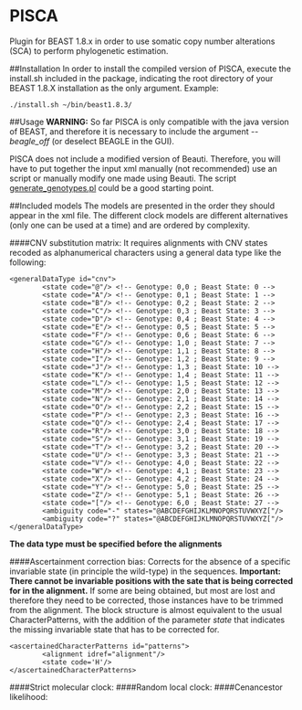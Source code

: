 # PISCA
Plugin for BEAST 1.8.x in order to use somatic copy number alterations (SCA) to perform phylogenetic estimation.

##Installation
In order to install the compiled version of PISCA, execute the install.sh included in the package, indicating the root directory of your BEAST 1.8.X installation as the only argument. Example:

```
./install.sh ~/bin/beast1.8.3/
```

##Usage
**WARNING:** So far PISCA is only compatible with the java version of BEAST, and therefore it is necessary to include the argument *--beagle_off* (or deselect BEAGLE in the GUI).

PISCA does not include a modified version of Beauti. Therefore, you will have to put together the input xml manually (not recommended) use an script or manually modify one made using Beauti. The script [generate_genotypes.pl](https://github.com/adamallo/scripts_singlecrypt/blob/master/generate_genotypes.pl) could be a good starting point.

##Included models
The models are presented in the order they should appear in the xml file. The different clock models are different alternatives (only one can be used at a time) and are ordered by complexity.

####CNV substitution matrix:
It requires alignments with CNV states recoded as alphanumerical characters using a general data type like the following:

```
<generalDataType id="cnv">
        <state code="@"/> <!-- Genotype: 0,0 ; Beast State: 0 -->
        <state code="A"/> <!-- Genotype: 0,1 ; Beast State: 1 -->
        <state code="B"/> <!-- Genotype: 0,2 ; Beast State: 2 -->
        <state code="C"/> <!-- Genotype: 0,3 ; Beast State: 3 -->
        <state code="D"/> <!-- Genotype: 0,4 ; Beast State: 4 -->
        <state code="E"/> <!-- Genotype: 0,5 ; Beast State: 5 -->
        <state code="F"/> <!-- Genotype: 0,6 ; Beast State: 6 -->
        <state code="G"/> <!-- Genotype: 1,0 ; Beast State: 7 -->
        <state code="H"/> <!-- Genotype: 1,1 ; Beast State: 8 -->
        <state code="I"/> <!-- Genotype: 1,2 ; Beast State: 9 -->
        <state code="J"/> <!-- Genotype: 1,3 ; Beast State: 10 -->
        <state code="K"/> <!-- Genotype: 1,4 ; Beast State: 11 -->
        <state code="L"/> <!-- Genotype: 1,5 ; Beast State: 12 -->
        <state code="M"/> <!-- Genotype: 2,0 ; Beast State: 13 -->
        <state code="N"/> <!-- Genotype: 2,1 ; Beast State: 14 -->
        <state code="O"/> <!-- Genotype: 2,2 ; Beast State: 15 -->
        <state code="P"/> <!-- Genotype: 2,3 ; Beast State: 16 -->
        <state code="Q"/> <!-- Genotype: 2,4 ; Beast State: 17 -->
        <state code="R"/> <!-- Genotype: 3,0 ; Beast State: 18 -->
        <state code="S"/> <!-- Genotype: 3,1 ; Beast State: 19 -->
        <state code="T"/> <!-- Genotype: 3,2 ; Beast State: 20 -->
        <state code="U"/> <!-- Genotype: 3,3 ; Beast State: 21 -->
        <state code="V"/> <!-- Genotype: 4,0 ; Beast State: 22 -->
        <state code="W"/> <!-- Genotype: 4,1 ; Beast State: 23 -->
        <state code="X"/> <!-- Genotype: 4,2 ; Beast State: 24 -->
        <state code="Y"/> <!-- Genotype: 5,0 ; Beast State: 25 -->
        <state code="Z"/> <!-- Genotype: 5,1 ; Beast State: 26 -->
        <state code="["/> <!-- Genotype: 6,0 ; Beast State: 27 -->
        <ambiguity code="-" states="@ABCDEFGHIJKLMNOPQRSTUVWXYZ["/>
        <ambiguity code="?" states="@ABCDEFGHIJKLMNOPQRSTUVWXYZ["/>
</generalDataType>
```
**The data type must be specified before the alignments**

####Ascertainment correction bias:
Corrects for the absence of a specific invariable state (in principle the wild-type) in the sequences. **Important: There cannot be invariable positions with the sate that is being corrected for in the alignment.** If some are being obtained, but most are lost and therefore they need to be corrected, those instances have to be trimmed from the alignment. The block structure is almost equivalent to the usual CharacterPatterns, with the addition of the parameter _state_ that indicates the missing invariable state that has to be corrected for.
 
```
<ascertainedCharacterPatterns id="patterns">
        <alignment idref="alignment"/>
        <state code='H'/>
</ascertainedCharacterPatterns>
```
####Strict molecular clock:
####Random local clock:
####Cenancestor likelihood:
